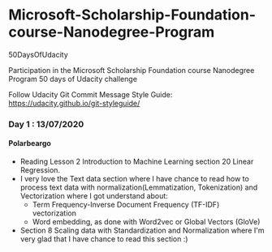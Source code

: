 # Microsoft-Scholarship-Foundation-course-Nanodegree-Program
50DaysOfUdacity 

Participation in the Microsoft Scholarship Foundation course Nanodegree Program 50 days of Udacity challenge

Follow Udacity Git Commit Message Style Guide: https://udacity.github.io/git-styleguide/  

### Day 1 : 13/07/2020 
#### Polarbeargo 

* Reading Lesson 2 Introduction to Machine Learning section 20 Linear Regression.
* I very love the Text data section where I have chance to read how to process text data with normalization(Lemmatization, Tokenization) and Vectorization where 
  I got understand about:
    * Term Frequency-Inverse Document Frequency (TF-IDF) vectorization
    * Word embedding, as done with Word2vec or Global Vectors (GloVe)
* Section 8 Scaling data with Standardization and Normalization where I'm very glad that I have chance to read this section :)

